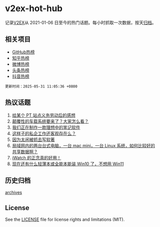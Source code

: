 # v2ex-hot-hub

 记录[V2EX](https://www.v2ex.com/)从 2021-01-06 日至今的热门话题。每小时抓取一次数据，按天[归档](archives)。
 
 ## 相关项目

- [GitHub热榜](https://github.com/lonnyzhang423/github-hot-hub)
- [知乎热榜](https://github.com/lonnyzhang423/zhihu-hot-hub)
- [微博热榜](https://github.com/lonnyzhang423/weibo-hot-hub)
- [头条热榜](https://github.com/lonnyzhang423/toutiao-hot-hub)
- [抖音热榜](https://github.com/lonnyzhang423/douyin-hot-hub)


 `更新时间：2025-05-31 11:05:36 +0800`

## 热议话题

1. [给某个 PT 站点义务劳动后的感想](https://www.v2ex.com/t/1135499)
1. [颠覆性的车载系统要来了？大家怎么看？](https://www.v2ex.com/t/1135391)
1. [我们正在制作一款理想中的笔记软件](https://www.v2ex.com/t/1135386)
1. [这样子的私企工作还客观存在么？](https://www.v2ex.com/t/1135432)
1. [因为太闲被抓去写软著](https://www.v2ex.com/t/1135418)
1. [局域网内的两台台式电脑，一台 mac mini，一台 Linux 系统，如何比较好的共享数据啊？](https://www.v2ex.com/t/1135380)
1. [iWatch 的正念真的好用！](https://www.v2ex.com/t/1135374)
1. [现在还有什么轻薄本或全能本能装 Win10 了，不想用 Win11](https://www.v2ex.com/t/1135382)

## 历史归档

[archives](archives)

## License

See the [LICENSE](LICENSE) file for license rights and limitations (MIT).
